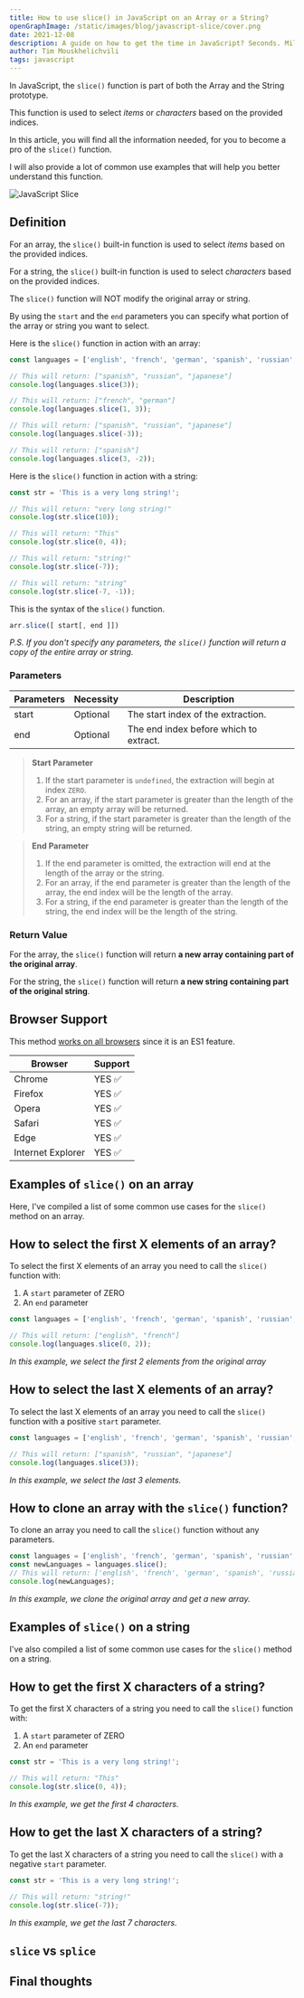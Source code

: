 ```yaml
---
title: How to use slice() in JavaScript on an Array or a String?
openGraphImage: /static/images/blog/javascript-slice/cover.png
date: 2021-12-08
description: A guide on how to get the time in JavaScript? Seconds. Milliseconds. Differences.
author: Tim Mouskhelichvili
tags: javascript
---
```


In JavaScript, the `slice()` function is part of both the Array and the String prototype.

This function is used to select *items* or *characters* based on the provided indices.

In this article, you will find all the information needed, for you to become a pro of the `slice()` function.

I will also provide a lot of common use examples that will help you better understand this function.

![JavaScript Slice](/static/images/blog/javascript-slice/cover.png)

<Summary />

## Definition

For an array, the `slice()` built-in function is used to select *items* based on the provided indices.

For a string, the `slice()` built-in function is used to select *characters* based on the provided indices.

The `slice()` function will NOT modify the original array or string.

By using the `start` and the `end` parameters you can specify what portion of the array or string you want to select.

Here is the `slice()` function in action with an array:

```javascript
const languages = ['english', 'french', 'german', 'spanish', 'russian', 'japanese'];

// This will return: ["spanish", "russian", "japanese"]
console.log(languages.slice(3));

// This will return: ["french", "german"]
console.log(languages.slice(1, 3));

// This will return: ["spanish", "russian", "japanese"]
console.log(languages.slice(-3));

// This will return: ["spanish"]
console.log(languages.slice(3, -2));
```

Here is the `slice()` function in action with a string:

```javascript
const str = 'This is a very long string!';

// This will return: "very long string!"
console.log(str.slice(10));

// This will return: "This"
console.log(str.slice(0, 4));

// This will return: "string!"
console.log(str.slice(-7));

// This will return: "string"
console.log(str.slice(-7, -1));
```

This is the syntax of the `slice()` function.

```javascript
arr.slice([ start[, end ]])
```

*P.S. If you don't specify any parameters, the `slice()` function will return a copy of the entire array or string.*

### Parameters

| Parameters | Necessity | Description |
| --- | ---- | ----------- |
| start | Optional | The start index of the extraction. |
| end | Optional | The end index before which to extract. |

> **Start Parameter**
> 1. If the start parameter is `undefined`, the extraction will begin at index `ZERO`.
> 2. For an array, if the start parameter is greater than the length of the array, an empty array will be returned.
> 3. For a string, if the start parameter is greater than the length of the string, an empty string will be returned.

> **End Parameter**
> 1. If the end parameter is omitted, the extraction will end at the length of the array or the string.
> 2. For an array, if the end parameter is greater than the length of the array, the end index will be the length of the array.
> 3. For a string, if the end parameter is greater than the length of the string, the end index will be the length of the string.

### Return Value

For the array, the `slice()` function will return **a new array containing part of the original array**.

For the string, the `slice()` function will return **a new string containing part of the original string**.

## Browser Support

This method [works on all browsers](https://caniuse.com/?search=slice) since it is an ES1 feature.

| Browser | Support |
| ------- | ------- |
| Chrome | YES ✅ |
| Firefox | YES ✅ |
| Opera | YES ✅ |
| Safari | YES ✅ |
| Edge | YES ✅ |
| Internet Explorer | YES ✅ |

## Examples of `slice()` on an array

Here, I've compiled a list of some common use cases for the `slice()` method on an array.

## How to select the first X elements of an array?

To select the first X elements of an array you need to call the `slice()` function with:

1. A `start` parameter of ZERO
2. An `end` parameter

```javascript
const languages = ['english', 'french', 'german', 'spanish', 'russian', 'japanese'];

// This will return: ["english", "french"]
console.log(languages.slice(0, 2));
```

*In this example, we select the first 2 elements from the original array*

## How to select the last X elements of an array?

To select the last X elements of an array you need to call the `slice()` function with a positive `start` parameter.

```javascript
const languages = ['english', 'french', 'german', 'spanish', 'russian', 'japanese'];

// This will return: ["spanish", "russian", "japanese"]
console.log(languages.slice(3));
```

*In this example, we select the last 3 elements.*

## How to clone an array with the `slice()` function?

To clone an array you need to call the `slice()` function without any parameters.

```javascript
const languages = ['english', 'french', 'german', 'spanish', 'russian', 'japanese'];
const newLanguages = languages.slice();
// This will return: ['english', 'french', 'german', 'spanish', 'russian', 'japanese']
console.log(newLanguages);
```

*In this example, we clone the original array and get a new array.*

## Examples of `slice()` on a string

I've also compiled a list of some common use cases for the `slice()` method on a string.

## How to get the first X characters of a string?

To get the first X characters of a string you need to call the `slice()` function with:

1. A `start` parameter of ZERO
2. An `end` parameter

```javascript
const str = 'This is a very long string!';

// This will return: "This"
console.log(str.slice(0, 4));
```

*In this example, we get the first 4 characters.*

## How to get the last X characters of a string?

To get the last X characters of a string you need to call the `slice()` with a negative `start` parameter.

```javascript
const str = 'This is a very long string!';

// This will return: "string!"
console.log(str.slice(-7));
```

*In this example, we get the last 7 characters.*

## `slice` vs `splice`

## Final thoughts